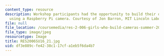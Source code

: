```yaml
---
content_type: resource
description: Workshop participants had the opportunity to build their own cameras
  using a Raspberry Pi camera. Courtesy of Jon Barron, MIT Lincoln Laboratory.
file: null
file_location: /coursemedia/res-2-006-girls-who-build-cameras-summer-2016/df3e889cfe4238c117cfa1eb5f6da4b7_RES2006SU16_21.jpg
file_type: image/jpeg
resourcetype: Image
title: RES2006SU16_21.jpg
uid: df3e889c-fe42-38c1-17cf-a1eb5f6da4b7
---
```

